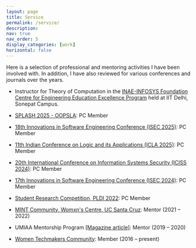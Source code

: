```yaml
---
layout: page
title: Service
permalink: /service/
description: 
nav: true
nav_order: 5
display_categories: [work]
horizontal: false
---
```


Here is a selection of professional and mentoring activities I have been involved with. In addition, I have also reviewed for various conferences and journals over the years. 

<ul style="text-align:left">
    <li><p>Instructor for Theory of Computation in the <a href="https://www.inae.in/inae-infosys-foundation-ceee-program/" target="_blank">INAE-INFOSYS Foundation Centre for Engineering Education Excellence Program</a> held at IIT Delhi, Sonepat Campus.</p></li>
	<li><p><a href="https://2025.splashcon.org/track/OOPSLA" target="_blank">SPLASH 2025 - OOPSLA</a>: PC Member</p></li>
	<li><p><a href="https://conf.researchr.org/home/isec-2025" target="_blank">18th Innovations in Software Engineering Conference (ISEC 2025)</a>: PC Member</p></li>
	<li><p><a href="https://logicindia.org/icla/icla2025/" target="_blank">11th Indian Conference on Logic and its Applications (ICLA 2025)</a>: PC Member</p></li>
	<li><p><a href="https://iciss.isrdc.in" target="_blank">20th International Conference on Information Systems Security (ICISS 2024)</a>: PC Member</p></li>
	<li><p><a href="https://conf.researchr.org/home/isec-2024" target="_blank">17th Innovations in Software Engineering Conference (ISEC 2024)</a>: PC Member</p></li>
	<li><p><a href="https://pldi22.sigplan.org/track/pldi-2022-SRC" target="_blank">Student Research Competition, PLDI 2022</a>: PC Member</p></li>
	<li><p><a href="https://womenscenter.ucsc.edu/get-involved/mint-gallery-page.html" target="_blank">MINT Community, Womxn's Centre, UC Santa Cruz</a>: Mentor (2021 &ndash; 2022)</p></li>
	<li><p>UMIAA Mentorship Program <a href="http://alumnus.alumni.umich.edu/um-club-india-mentorship/" target="_blank">[Magazine article]</a>: Mentor (2019 &ndash; 2020)</p></li>
	<li><p><a href="https://www.womentechmakers.com" target="_blank">Women Techmakers Community</a>: Member (2016 &ndash; present)</p></li>
</ul>